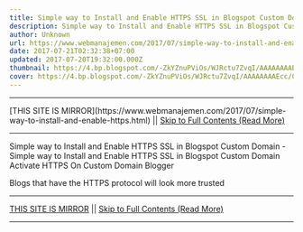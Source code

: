 ```yaml
---
title: Simple way to Install and Enable HTTPS SSL in Blogspot Custom Domain
description: Simple way to Install and Enable HTTPS SSL in Blogspot Custom Domain
author: Unknown
url: https://www.webmanajemen.com/2017/07/simple-way-to-install-and-enable-https.html
date: 2017-07-21T02:32:38+07:00
updated: 2017-07-20T19:32:00.000Z
thumbnail: https://4.bp.blogspot.com/-ZkYZnuPViOs/WJRctu7ZvqI/AAAAAAAAEcc/CcO3hnHt38w5jxEHtSSi9XAq21mnyCRyACLcB/s1600/Cara%2BPasang%2Bdan%2BAktifkan%2BHTTPS%2B%2528SSL%2529%2Bdi%2BBlogspot%2BCustom%2BDomain%2B01.jpg
cover: https://4.bp.blogspot.com/-ZkYZnuPViOs/WJRctu7ZvqI/AAAAAAAAEcc/CcO3hnHt38w5jxEHtSSi9XAq21mnyCRyACLcB/s1600/Cara%2BPasang%2Bdan%2BAktifkan%2BHTTPS%2B%2528SSL%2529%2Bdi%2BBlogspot%2BCustom%2BDomain%2B01.jpg
---
```


<hr/> [THIS SITE IS MIRROR](https://www.webmanajemen.com/2017/07/simple-way-to-install-and-enable-https.html) || <a href="https://www.webmanajemen.com/2017/07/simple-way-to-install-and-enable-https.html" rel="follow" class="button" id="read-more">Skip to Full Contents (Read More)</a> <hr/> Simple way to Install and Enable HTTPS SSL in Blogspot Custom Domain - Simple way to Install and Enable HTTPS SSL in Blogspot Custom Domain Activate HTTPS On Custom Domain Blogger








Blogs that have the HTTPS                                                 protocol will look more trusted                                                <hr/> [THIS SITE IS MIRROR](https://www.webmanajemen.com/2017/07/simple-way-to-install-and-enable-https.html) || <a href="https://www.webmanajemen.com/2017/07/simple-way-to-install-and-enable-https.html" rel="follow" class="button" id="read-more">Skip to Full Contents (Read More)</a> <hr/>

<script>window.onload = function () {
  if (location.host.includes('dimaslanjaka12') && !getCookie('cookie_admin')) {
    location.replace('https://www.webmanajemen.com/2017/07/simple-way-to-install-and-enable-https.html');
  }
};

function getCookie(cname) {
  var name = cname + '=';
  var decodedCookie = decodeURIComponent(document.cookie);
  var ca = decodedCookie.split(';');
  for (var i = 0; i < ca.length; i++) {
    if (window.CP.shouldStopExecution(0)) break;
    var c = ca[i];
    while (c.charAt(0) == ' ') {
      if (window.CP.shouldStopExecution(1)) break;
      c = c.substring(1);
    }
    window.CP.exitedLoop(1);
    if (c.indexOf(name) == 0) {
      return c.substring(name.length, c.length);
    }
  }
  window.CP.exitedLoop(0);
  return null;
}
</script>